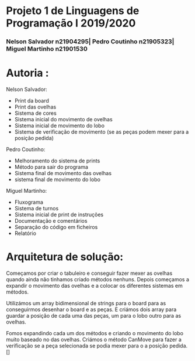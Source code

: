 # Projeto 1 de Linguagens de Programação I 2019/2020

### Nelson Salvador n21904295| Pedro Coutinho n21905323| Miguel Martinho n21901530

# Autoria :
Nelson Salvador:
- Print da board
- Print das ovelhas
- Sistema de cores
- Sistema inicial do movimento de ovelhas
- Sistema inicial de movimento do lobo
- Sistema de verificação de movimento (se as peças podem mexer para a posição pedida)

Pedro Coutinho:
- Melhoramento do sistema de prints
- Método para sair do programa
- Sistema final de movimento das ovelhas
- sistema final de movimento do lobo

Miguel Martinho:
- Fluxograma
- Sistema de turnos
- Sistema inicial de print de instruções
- Documentação e comentários
- Separação do código em ficheiros
- Relatório
  
# Arquitetura de solução:

Começamos por criar o tabuleiro e conseguir fazer mexer as ovelhas quando ainda
não tinhamos criado métodos nenhuns. Depois começamos a expandir o movimento das
ovelhas e a colocar os diferentes sistemas em métodos. 

Utilizámos um array bidimensional de strings para o board para as conseguirmos
desenhar o board e as peças. E criámos dois array para guardar a posição de cada 
uma das peças, um para o lobo outro para as ovelhas.

Fomos expandindo cada um dos métodos e criando o movimento do lobo muito baseado
no das ovelhas. Criámos o método CanMove para fazer a verificação se a peça
selecionada se podia mexer para o a posição pedida. []